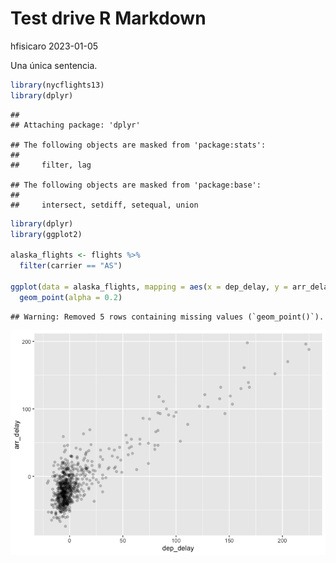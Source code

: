 Test drive R Markdown
================
hfisicaro
2023-01-05

Una única sentencia.

``` r
library(nycflights13)
library(dplyr) 
```

    ## 
    ## Attaching package: 'dplyr'

    ## The following objects are masked from 'package:stats':
    ## 
    ##     filter, lag

    ## The following objects are masked from 'package:base':
    ## 
    ##     intersect, setdiff, setequal, union

``` r
library(dplyr)
library(ggplot2)

alaska_flights <- flights %>%
  filter(carrier == "AS") 

ggplot(data = alaska_flights, mapping = aes(x = dep_delay, y = arr_delay)) +
  geom_point(alpha = 0.2)
```

    ## Warning: Removed 5 rows containing missing values (`geom_point()`).

![](test_RM_files/figure-gfm/unnamed-chunk-1-1.png)<!-- -->
